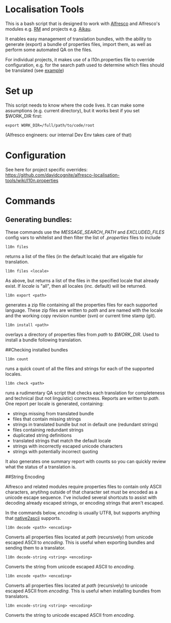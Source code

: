 Localisation Tools
==================

This is a bash script that is designed to work with [Alfresco](https://github.com/Alfresco/community-edition) and Alfresco's modules e.g. [RM](https://github.com/Alfresco/records-management) and projects e.g. [Aikau](https://github.com/Alfresco/Aikau).

It enables easy management of translation bundles, with the ability to generate (export) a bundle of properties files, import them, as well as perform some automated QA on the files.

For individual projects, it makes use of a l10n.properties file to override configuration, e.g. for the search path used to determine which files should be translated (see [example](https://github.com/davidcognite/Aikau/blob/develop/l10n.properties))

Set up
======
This script needs to know where the code lives. It can make some assumptions (e.g. current directory), but it works best if you set $WORK_DIR first: 
```
export WORK_DIR=/full/path/to/code/root
```

(Alfresco engineers: our internal Dev Env takes care of that)

Configuration
=============

See here for project specific overrides: https://github.com/davidcognite/alfresco-localisation-tools/wiki/l10n.properties

Commands
========

## Generating bundles:

These commands use the _MESSAGE_SEARCH_PATH_ and _EXCLUDED_FILES_ config vars to whitelist and then filter the list of _.properties_ files to include

```
l10n files
```
returns a list of the files (in the default locale) that are eligable for translation. 

```
l10n files <locale>
```
As above, but returns a list of the files in the specified locale that already exist. If _locale_ is "all", then all locales (inc. default) will be returned.

```
l10n export <path>
```
generates a zip file containing all the properties files for each supported language. These zip files are written to _path_ and are named with the locale and the working copy revision number (svn) or current time stamp (git).

```
l10n install <path>
```
overlays a directory of properties files from _path_ to _$WORK_DIR_. Used to install a bundle following translation.

##Checking installed bundles
```
l10n count
```
runs a quick count of all the files and strings for each of the supported locales.


```
l10n check <path>
```
runs a rudimentary QA script that checks each translation for completeness and technical (but not linguistic) correctness. Reports are written to _path_. One report per locale is generated, containing: 
* strings missing from translated bundle
* files that contain missing strings
* strings in translated bundle but not in default one (redundant strings)
* files containing redundant strings
* duplicated string definitions
* translated strings that match the default locale
* strings with incorrectly escaped unicode characters
* strings with potentially incorrect quoting

It also generates one summary report with counts so you can quickly review what the status of a translation is.

##String Encoding

Alfresco and related modules require properties files to contain only ASCII characters, anytihng outside of that character set must be encoded as a unicode escape sequence. I've included several shortcuts to assist with decoding already escaped strings, or encoding strings that aren't escaped.

In the commands below, _encoding_ is usually UTF8, but supports anything that [native2ascii](http://docs.oracle.com/javase/7/docs/technotes/tools/solaris/native2ascii.html) supports.

```
l10n decode <path> <encoding>
```
Converts all properties files located at _path_ (recursively) from unicode escaped ASCII to _encoding_. This is useful when exporting bundles and sending them to a translator.

```
l10n decode-string <string> <encoding>
```
Converts the string from unicode escaped ASCII to _encoding_.

```
l10n encode <path> <encoding>
```
Converts all properties files located at _path_ (recursively) to unicode escaped ASCII from _encoding_. This is useful when installing bundles from translators.

```
l10n encode-string <string> <encoding>
```
Converts the string to unicode escaped ASCII from _encoding_.


